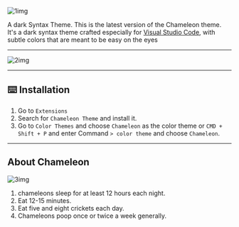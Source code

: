 ![1img](https://user-images.githubusercontent.com/63224412/87467589-93c0dd00-c5ee-11ea-9ee3-8d7317994e9e.jpg)

A dark Syntax Theme. This is the latest version of the Chameleon theme. It's a dark syntax theme crafted especially for [Visual Studio Code](https://code.visualstudio.com), with subtle colors that are meant to be easy on the eyes

---
![2img](https://user-images.githubusercontent.com/63224412/87467999-3711f200-c5ef-11ea-81f9-c74528c26285.png)

---
## ⌨️ Installation

1. Go to `Extensions`
2. Search for `Chameleon Theme` and install it.
3. Go to `Color Themes` and choose `Chameleon` as the color theme or `CMD + Shift + P` and enter Command `> color theme` and choose `Chameleon`.

---
## About Chameleon
![3img](https://user-images.githubusercontent.com/63224412/87469695-0c756880-c5f2-11ea-80d6-3af6db11d568.jpg)

1. chameleons sleep for at least 12 hours each night.
2. Eat 12-15 minutes.
3. Eat five and eight crickets each day.
4. Chameleons poop once or twice a week generally.

